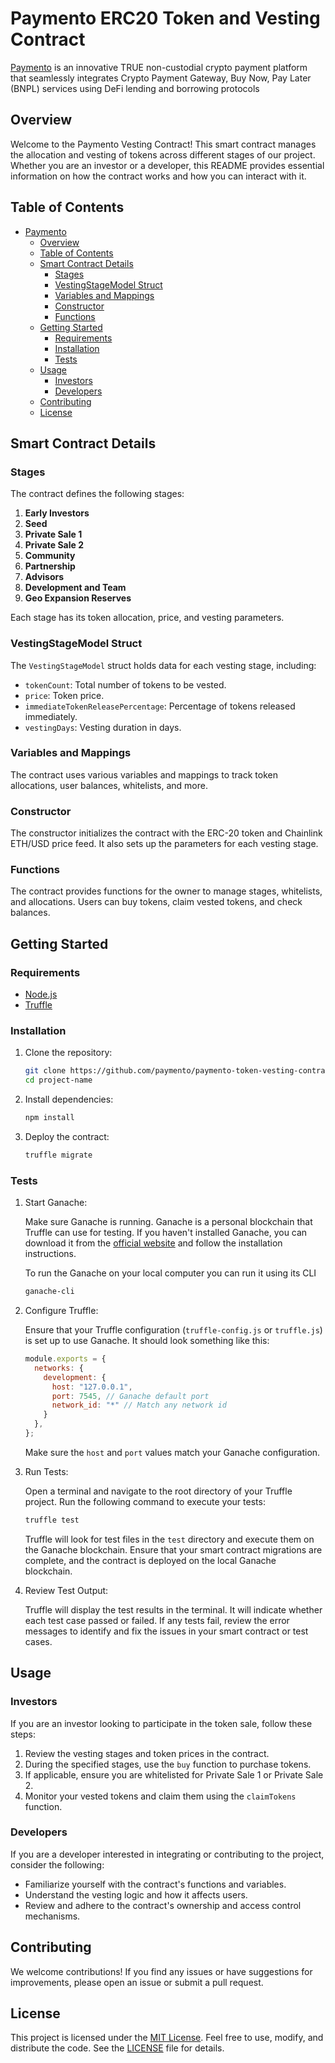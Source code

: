 # Paymento ERC20 Token and Vesting Contract

[Paymento](https://paymento.io) is an innovative TRUE non-custodial crypto payment platform that seamlessly integrates Crypto Payment Gateway, Buy Now, Pay Later (BNPL) services using DeFi lending and borrowing protocols

## Overview

Welcome to the Paymento Vesting Contract! This smart contract manages the allocation and vesting of tokens across different stages of our project. Whether you are an investor or a developer, this README provides essential information on how the contract works and how you can interact with it.

## Table of Contents

- [Paymento](#project-title)
  - [Overview](#overview)
  - [Table of Contents](#table-of-contents)
  - [Smart Contract Details](#smart-contract-details)
    - [Stages](#stages)
    - [VestingStageModel Struct](#vestingstagemodel-struct)
    - [Variables and Mappings](#variables-and-mappings)
    - [Constructor](#constructor)
    - [Functions](#functions)
  - [Getting Started](#getting-started)
    - [Requirements](#requirements)
    - [Installation](#installation)
    - [Tests](#tests)
  - [Usage](#usage)
    - [Investors](#investors)
    - [Developers](#developers)
  - [Contributing](#contributing)
  - [License](#license)

## Smart Contract Details

### Stages

The contract defines the following stages:

1. **Early Investors**
2. **Seed**
3. **Private Sale 1**
4. **Private Sale 2**
5. **Community**
6. **Partnership**
7. **Advisors**
8. **Development and Team**
9. **Geo Expansion Reserves**

Each stage has its token allocation, price, and vesting parameters.

### VestingStageModel Struct

The `VestingStageModel` struct holds data for each vesting stage, including:

- `tokenCount`: Total number of tokens to be vested.
- `price`: Token price.
- `immediateTokenReleasePercentage`: Percentage of tokens released immediately.
- `vestingDays`: Vesting duration in days.

### Variables and Mappings

The contract uses various variables and mappings to track token allocations, user balances, whitelists, and more.

### Constructor

The constructor initializes the contract with the ERC-20 token and Chainlink ETH/USD price feed. It also sets up the parameters for each vesting stage.

### Functions

The contract provides functions for the owner to manage stages, whitelists, and allocations. Users can buy tokens, claim vested tokens, and check balances.

## Getting Started

### Requirements

- [Node.js](https://nodejs.org/)
- [Truffle](https://www.trufflesuite.com/truffle)

### Installation

1. Clone the repository:

   ```bash
   git clone https://github.com/paymento/paymento-token-vesting-contract.git
   cd project-name
   ```

2. Install dependencies:

   ```bash
   npm install
   ```

3. Deploy the contract:

   ```bash
   truffle migrate
   ```

### Tests

1. Start Ganache:
   
   Make sure Ganache is running. Ganache is a personal blockchain that Truffle can use for testing. If you haven't installed Ganache, you can download it from the [official website](https://www.trufflesuite.com/ganache) and follow the installation instructions.

   To run the Ganache on your local computer you can run it using its CLI
   ```bash
   ganache-cli
   ```

3. Configure Truffle:

   Ensure that your Truffle configuration (`truffle-config.js` or `truffle.js`) is set up to use Ganache. It should look something like this:

   ```javascript
   module.exports = {
     networks: {
       development: {
         host: "127.0.0.1",
         port: 7545, // Ganache default port
         network_id: "*" // Match any network id
       }
     },
   };
   ```

   Make sure the `host` and `port` values match your Ganache configuration.

4. Run Tests:

   Open a terminal and navigate to the root directory of your Truffle project. Run the following command to execute your tests:

   ```bash
   truffle test
   ```

   Truffle will look for test files in the `test` directory and execute them on the Ganache blockchain. Ensure that your smart contract migrations are complete, and the contract is deployed on the local Ganache blockchain.

5. Review Test Output:

   Truffle will display the test results in the terminal. It will indicate whether each test case passed or failed. If any tests fail, review the error messages to identify and fix the issues in your smart contract or test cases.

## Usage

### Investors

If you are an investor looking to participate in the token sale, follow these steps:

1. Review the vesting stages and token prices in the contract.
2. During the specified stages, use the `buy` function to purchase tokens.
3. If applicable, ensure you are whitelisted for Private Sale 1 or Private Sale 2.
4. Monitor your vested tokens and claim them using the `claimTokens` function.

### Developers

If you are a developer interested in integrating or contributing to the project, consider the following:

- Familiarize yourself with the contract's functions and variables.
- Understand the vesting logic and how it affects users.
- Review and adhere to the contract's ownership and access control mechanisms.

## Contributing

We welcome contributions! If you find any issues or have suggestions for improvements, please open an issue or submit a pull request.

## License

This project is licensed under the [MIT License](LICENSE). Feel free to use, modify, and distribute the code. See the [LICENSE](LICENSE) file for details.
